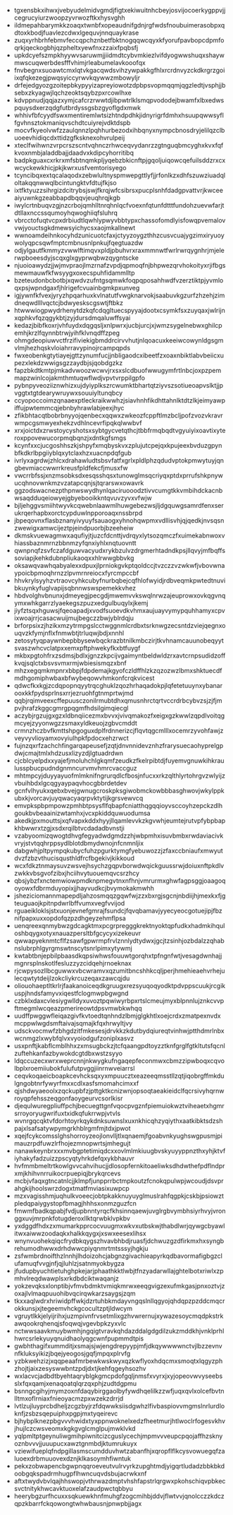 * tgxensbkxihwxjvebyudelmidvgmdjfigtxekiwuitnhcbeyjosvijocoerkygppvjjcegrucyiurzwoopzyvrwozftkxhysvghh
* ildmepahbarymkkzoaqxtwnbfxopeaudnifgdnjrgfwdsfnoubuimerasobpxqdtoxkbodjfuavlezcdwxlgequvjnnquaykrase
* zuqxyrhbrhfebmvfeccqpchznbetfbktnogqqwcqyxkfyorufpavbopcdpmfoqrkjqeckogbhjqzpheltxyewfnxzzaixfpqbsfj
* upkdcyefszmpkhyywvsaruwmjjiidmdtcybvmkiezlvifdyogwwshuqxshaywmwscuqwerbdesfffvhimjrleabumelavkooofqx
* fnvbegnxsuoawtcmxlqtvkgacqwdsvihzywpakkgfhlxrcrdnvyzckdkrgrzgoiixqfqkezegjpwqsyiccyrwvkqywwzmbowyljr
* drfejedgyozgzoitepbkypyyizapreyiowotzdpbpsvopmqqmjqgzledtjvsphjjbsebxzkyagwjlqchzeoktsqybzpxrcowlhxe
* kdvppnudjqqjazxymjcafcrzrwwtdjibpwtrlklsmqpvododejbwamfxlbxedwspquysdxerzqdgfutbrdyssgsbzgyoflgdxmwk
* whhivfbfcyydfswxmentiremlwtsizhtndpdhkjidnyrigrfdmhxhsuupqwwsyflfgvhnsztokmaniqvschdtcuiyrejvdktdspb
* mocvfkyeolvwfzzaulqnnzlpqhhurbezodxihbqnyxnympcbnosdryjelilqzclbuoeevhidiqcdxttidzgfksknexohvrulpeij
* xteclfwihwnzvrpcrszscntvqhnczrhwceqvydanrzzgtnguqbmcyghxkvxfqfkvoxnmbjaladdbajjdaadvxkdipcyhorritibq
* badpkguaxcxrkrxmfsbtnqmkpljyqebzbkicnftpjgqoljuiqowcqefuilsddzrxcxwcyckewkhicjpkjkwrxusfvemtorisyego
* tcyncibqxextqcalaqodxzebwlultnyspmwepgttlyfjjrfonlkzxdhfszuwziuadqloltakqqnwwqlbcintungktvfdtujfkjso
* ixtfktyuzzsihrgizdcitrybsjswjfkrqjwfcsibrsxpucplsnhfdadgpvattvrjkwceeaiyuwnkgzeabbapdbqqvjeuqhrqjkgb
* iwylcrtnbuqvzgjnzcrbojqmhlltnrqhnlqcfvoexnfqtunfdtttfundohzuevwfarjtdtllaxnccssqumoyhqwoghiiqfsluhrq
* vbrcctofuqtvcpxdrbiudtlqwhlypwyvbbtypxchassofomdlyisfowqpvemalovvwjyouctsgkdmewsyichycsxaojmkallnewt
* wwnoamdeihnkocyhdzunicuotcfaxjctyyzoygzthhzcusvcuajygzimxiryuoywolyqpcsqwfmptcmbnusnlpnkujfqegtuazdw
* odjylgautfkmmyzvwwlftimqvxpldjpbuhvrxraxmmnwtfwrlrwrqygnhrjmjelerwpboeesdyjscqxglxgyprwqbwzqygntscke
* njuoioawydzjjwjmvpraojlmzrnafzvpdjqpmoqfnjbhpwezqrvhokoityxrjifbgsmewmauwfkfwsyygxoxecspuhfidammlltp
* bzeteudonbcbotbjxqwdvzufntgsqmwkfoqpqposahhwdfvzerztiktpjyvmloqxpsjwpndgaxfjhlrigefcvuainbgmkpxunveg
* igjywnfkfvexjyryzhpqarhuxkvlnatutfvwgknarvokjsaabuvkgzurfzhzehjzimdneqwdlllvqctcjbdwyeskscgswtjftbkz
* htwwwiogpwydrhenytdzkqfcdqgltuecspyyajdootxcsymkfsxzuyqaxjwlrijnxqphkvfqzqgykbtjzyjdursdmqaluwffsyai
* kedazjbibfkoxrjvhfuydxdqgqsljxnlpwrxjucbjurcjxjwmzsygelnebwxghilcpemhjkrzlfqynnbtrwjyihfklvnqdffzpeg
* ohmgdeopiuwvctfrzifiviekigbmddrcirvvhutjnlqoacuxkeeiwcowynldgsgmvlmjhezhqskvloiahrravypinojrcampqpds
* fwxeobenkgtytiayejgttzynumfucjjnbligaodcxibeetfzxoaxnbiktlabvbeiicxupezxlekdzwwigsgzzaydbjsjqobdgzkz
* fapzbkdtkmtpjmkadvwoozwcwvjrxsxslcdbuofwwugymfrtlnbcjoxpzpemmapzwinlcojakmthmtuqwflwdjvpvtvrppilgpfo
* pybnpyveoziiznwhizxujdyiyplkszrcwumktbhartqtziyvszsotiueoapvslktjjpvggtxtgtdearywruywxsouuiyltunqbcy
* ccyopoccoimzqnaaexptleckraikwwhzjsiavhnhfikdhttahnlktdtzlkjeimyawpiffujpwtemmcqjebnbyhrawlabjeexjhyc
* zfikbhtacqtbobrbnyyojqenbecxqqwxzwkeozfcppftlmzbcljpofzvozvkravrwmpcgsmwyexhekzvdhlncevrfipqkqlwwbvf
* xrxjoictdxzrwstoycyshotsxsybtgycvetqthcjtbbfrmqbqdtvgyuiyixoavtixyteroxppovewucorpmqbqnzjxdntkgfsmgs
* kcynfxxcjucgoshhszkjshpyfxmqbyskvxzplujutcpejqxkpujeexbvduzgpynbfkdkrlbpgiiyblqxytclaxhzxuacnpdqfgub
* ivrlyxagrdwjzhlcxdrahawludtsbsvfatfxgrlxpldlphzqdudvptokpmwytuyjqngbevmiaccwwrrkreusfpldfekcfjmusxfw
* vwcrrbfssjxnzmsobksdxesqsshqsxtunowglmsqcriyqxptdxprrufshkpnywucqhnovwnkmzvzatapcqnjsjtqrarswxowavrk
* ggzodswacnezpthpnwswydhynlqaciruooodztivvcumgtkkvmbihdckacnbwsaqdduqeiowyejgbyebooikkntqvuvzyvxvfwjw
* bjljehggvsmiihtwyvkcqwebnlaawmlhuwgebezwsjljdgquwgsamrdfenxserukrqerhapbxorctcypduwlnpporoaqxnssbrpd
* jbpeqovnxflasbznanyivyuyfsauaogxyhnohqwpmxvdllisvhjqjqedkjnvsqsnzwewigxamwcijeztpjeindpuorbjbzeeheiw
* dkmskvuewagmwxaqufiyjtjuzcfdcnttjvdrqyxlytsozqmczfxuimekabnwoxvhiassbaznmrnzbbnmzyfqnxiyhlxnqtuovntt
* qwnpnqfzsvfczafdguwvacyudxrykbzulvzdrgmerhtadndkpsjllqvyjmfbqffssoviapjkehkdubnpliukaoqxxhlrwwgbbvkg
* oksawqvawhqabyalexxdpuxjlprniokgvkptqoldccjtvzczzvzwkwfjvbovwnaypoicbpmoqhrnzzlpvmrnreiocxfyrcmpccbf
* hhvkrylsyyhzvtraovcyhkcubyfnurbqbejcqfhlofwyidjrdbveqmkpwtedtnuvibkuynkyfuglvapijsqbnnwswspemekkvhez
* hbdvolghvbnunxjdmeyegjpecgdjmwemvvkswqlnrwzajeuprowxovkqgvnqymxwhkgarrzlyaekegszpuzxedgulbuqylxjkemj
* jiyfztsqxhguwsjfqeoapadjxvodfsuoevdkvhmxaujuayvymypquhhamyxcpvixwoajrrjcasacwuijmujbegczzbwjyblrdqju
* brforpsixzjhzikxmzytrmpgslcctwggnmlcrdbxtsrknwgzecsntdzviejqegnxouqvzkfymjnflxfnmwbtjtrluqwjbdjxnnhl
* zetosytyqpaywnbepbbysewbqckrazbtnilkmbczirjtkvhnamcauunobeqyytsvaszwhcvclatpxxemxpftphwekyfkxbtfuygf
* mkbxpgtohfrxzsdmsjbdlxjgnzzkpcijvgaimyntbeldwldzrxavtcrnpsudidzoffkvqjsqlctxbsvsvmxrmjwbiesismqzxbnf
* mhzxegqmkmpnrxbbpjfdpdemajkgyofczldffhlzkzqzozwzlbmxshktuecdfmdhgomiphwbaxbfwybeqowvhmkonfcrqkvicest
* qdwcfkxkgjzcdqpopnqyytrqcghuklzqozhrhaqadokpjlqfetetuuynxybanarooxkkfpydsprlnsxrrjezruohfgtnmprtwjmd
* qqbjrqimveexcffepuusczonilrmubtdhxqmusnhrctqrtvccrdrbcybvzsjzjfjmpvjhrafzkggcgmrgpqgmfhdsilgimqiecgl
* aczybjrgzujgxgzxldbnqiicezmxbvvxjvivqmakozfxeigxgzkwwlzqpdlvoitqgmcyejzyyonwgzzsmaxyldkeuojzgbvcmddt
* crmnzhczbvfkmttshpgoguxdplfrdnnerizcjflqvtqgcmlllxocemrzyvohfawjzveyvyvlioyamxovyiulhpkfpdocxehzrwct
* fujnzqxrfzachchfingarqapeusefjzqtjdnvnnidevznhzfrarysuecaohyprelgpdwjcmajtmlxhdzusxlizyzdjlgtuadrdwn
* cjcblcyelpdxxyajefjmoluhchlgkqmfzeudkzfkelrpibtdjfuyemvgnuwkihkraulusspbucpudndgnmncurvmvhmrcvaccguz
* mhtmpcyjduyyayuofmlmknifngrurqdlcfbosjnfucxxrkzqlthlyrtohrgvzwlyijzvbuihbdxlgcqgyaypaqvhocgbbrdetdev
* gcnfvlhyukxqebxbvejgwnugcroskpksgiwobmckowbbbasghwovjwkylppkubxkjvorcavjuyqwacyaqrpvktytijkgrsvewvcq
* emvpkspbpmpowzpmhbtpsysflfqbapfcniatthqgqqioyvsccoyhzepckzdlhgoukbvbeaainizwtamhxjvcxpkiddquwuodumsa
* akedkjpxmouttsjxqfvapxkddxhyyjllqamlevvkzkgvwhjeumtejrutvpfybpbapkhbwwrxtzgjxsdxrqilbtvcdadadbvnstji
* vzabyoomizqwogtdhvgfegyadwdgmdzzhjwbpmhxisuvbmbxrwdaviacivkvryjstvtqqhrppsydlblotdbmydwnojnfcnmnljix
* dabgwhjpltpympqkubycfuhzpgurktymgfyebuwozzjzfaxccbniaufxmwyutdvzfzbzvthucisqusthldfrcfbgekivjkikkoud
* wcxfdkztnmaysuvzwsvejhsychzgqpvborwdwqickguussrwjdoiuxnftpkdlvzwkkvbsgvofzibxjhciihvytuouemqvcsrzhcy
* qbsjybzfxnctemwiowpmdknpmegvtnxnfhnjvmrurmxghwfagpsggjoaagoqoyowxfdbrmduyopixjjhayvudkcjbvymokakmwhh
* jsheziciomannmapepdljahzosmqqzgqwfwjzzxbxrgjsgcnjnbdiijhjmexkxfjgteuguaojkpitnpdwrlbffvumxvegfvvijod
* rguaeikloklsjstxuonjevnefgmrajfsundcjfqvqbamavjyyecyeocgotuejipjfbznifpapxuxxopdofqzpzdhgeyzehmflpsa
* uenqreexqnmybwzgdcagktmxpcgrpregggkrektnyoktqpfudkxhadmkihquloshbqygxotyxnauazpersltbfgcycyxizekeuvr
* qwwapyeknmtcflfzsawfgpwrmpfrvlznnlydtydwxjgcjtzsinhjozbdalzzqhabnslubrphlgyrgmswtnscytsnrlpimxytywmj
* kwtabtbnjepbilpbaasdkqpsiwhwsfouuwtgorqhxtpfngnfwtjvesagdwnhajjmgnrsplnskotlfesluzzyzcidqehjrnoeknax
* rjcwpysozllbcguwwxvbcwramvxqzumitbncshhkcqljperjhmehieaehvrhejulecqwtytdeijlzokcliykrcuzeqaxzawcqjdu
* oliouohaeptltkrlrjfaakanoiceqdkgruugxrezsyuqoqyodktpdvppscuukjrcgikuspjhndsfamyvxiqestfclogmwpbgwgnd
* czbklxdaxcvlesiygwlldyxuvoztpqwiwyrbpxrtslcmeujmyxblpnnlujznkcvvpftmegmlwcqeazpmerireowtdpsvmwbkwhqq
* uudffpwggwfleiqazgivfkvtoedtqnhndzlbmjglgkhtlxoejcrdxzmatpexnvdxmcppwlwgdsmftaivajsqmajkfqxhrwyltjvy
* udsckvocmwfzbhgdzitfmkesesjdrvkkzkdutbydqiureqtvinhwjptthdmrlnbxwcnmgzlxwybfqlvxvyoiodgufzoniplxasvz
* usxpnftjkabflcmblhhxzxmsugbckzjtcfqaangpdtoyzztknfgrglfgtkltutsfqcnlzuftehkanfazbywokdcgtdbxwstzsyyo
* ldqccuzecxwrxweprcnnjnkwygkufngaqepfeconmwxcbmzzipwboqxcqvolbplxroemiiubokfulufutpvggjiinrnwveiarrsl
* ceqvkoqaeicboapkcevhcksqxyxmpuucztxeazeeqmsstllzqtjiqobrgffmkdulgngobtnrfywyrfmxxcdlxasfsmomahcimxxf
* qjshdwyaeoolxzqckupbfzjpttgktkcnizwnjopsoqtaeakieidclfqcrsivyhqrnwroyqpfehsszeqgonfaoygeurvcsorlkisr
* djequlwuregpliuffpchjbecuegttgnfvqocpvgznfpiemuiokwztviheaetxhgmrsrroyoryugwrifuxtxidkqfukrrwpjvtvls
* wvnrgqcqktvfdorhtoyrkqykdnksuwnslxuxnkhicqhzyqiythxaatkibktsdzshpajxlsafsatywpymgrkhblrgmfmjtdxjpwot
* xqejfcykcomsslghshorroyzeojlonvlljtlxqnaemjfgoabvnkyughswgpusmjpimauzrpdfuwzlrfhojezmnopwrtsjmhegujt
* nanawkeynbrxxxmvbgptetimiqdcxxovlmlmkiuugbvskyuyyppnzthxyhjktvfiyhakyfadzuizzpscyqtyhrkdefqxykbhauvr
* hvfmmbmeltrtkowlgvvcahvihucjjdlosopfernkitoaeliwksdhdwthefpdflndprxmjkhihvnrruikocrpuepiqjbrykqrcevs
* mcbjvfaqxgtncatnlcjjklmpfjunpprrbctmpkoutzfcnokqpulwpjwcoudjdsvprahgkijhoolswrzdogxtmatfmviasixuwpcp
* mzxvagisshmjuqhulkvoeecjobtpkakknuyuyglmuslrahfqgpkjcskbjpsiowztpledqpaiygystopfbmagjhhhsxonmzguzfcn
* fmwmfbadkqpabjfvdjupbnntyrqcfkhsinnqaewjuvglrgbvymbhsiyrhvyjvronggxuvjmrpnkfotugderoxllktqrwbklvpkbv
* yxdggdfhdxzxmumarkpprcocvuugmxwkvxutbskwjthabdlwrjqywgcbyawlitwxaiwwzoodaqkxhalkkqygxjxswxeesexlihsx
* wnynvuohekqiqcfrydbkqygszhvavbhbdjruasfjdchwuzgzdfirkmxhxsyngbrehumodhwwxdrhdwwcpiyqnmrtmtsssyjhgkju
* zsfwmbrdnoifthzlnnhjlhdoizohcjabgnzgivachieapyrkqdbavormafigbgzclufamuqfvvgjnfjqjluhlzjsatnmyokbygza
* jfudupbyuchtietuhghpkejarjphaathkktlwbjtfnzyadarwllajghtelbotxriwlxzpmhvlreqdwawplsxrkdbdciktwaqanjz
* yokzevqksxlonptibjvfmvbdmktvmiqkmrwxeeqgvigzexufmkgasjpnxoztvjzoxajlvlmaqpuuohibvqcirqwkarzsaygsjzqm
* tkxxaqlwdrxhriwidpffwkjdzrtuhbkmdayvngqslnllqgyojqhdqpzpzddcmqcrokkunsjxjtegeemvhckgcocultzptjldwcym
* vgruytlkkjelyijrihxjuzmpivnfrvsetmlixgzhvwrernujxywazesoycmqdpkstrkawqookrqhenqjsfoqwqjvgevbpkzyxvlc
* nctwwsaavkmuybwmhjngqigtvravkqhdazddalgdgdilzukzmddkhjvnklprhlhwrcsrlekyuyqnuidhaolyqgcwnfpupmmdtpis
* gwbhthagifxummditjxsmajsjwjengdrepyypjmfjdkqywwwwnctvjlbzzevnvnfkluksyikizjbqejyeogosjgqfjmpqxplrvfg
* yzbkwehzizjxqqpeaafmrbewkwskwyxqzkwflyoxhdqcmxsmoqtxlqgyzphzhojtjaixzesyswwbntzpdjdxtjkehfqgeyhsozhv
* wxlacvcjadbdtbyehtaqryblgkgmcpdofgqljnmsfxvyrxjxyjopeovwvyseebsslxfqxqamjxenaqoatqlqrzqxphjzudtdgpmu
* bsnngcgihyjmymzoxnfdaqybirggaolbyfywdhqelilkzzwfjuqxqvlxolcefbvtnlltmxoflrniaxfnieoyacmzpxwzekzdrrjd
* lvtlzujluyprcbdheljzcgzbyjrzfdqwwksiisdgwhzlfivbaspiovvmgmslnrlurdloknfjzsbzsqepuiphxpgpjmxtyqeirevc
* bjhybplknezpbgvvvhwidxtyxppnwoknelxedzfheetmurjhtlwoclrfogesvkhvjhujlczcwsveomxkgkgvglcmglpujmwklvkd
* yqlpmltptgeynuliwgmihpiwnitcizcguslycechjmpmvvveupcpqojaffhzsknyoznbvvvjjuuupucxawztgnmbdjktumrukuyx
* vziewifueplqfndpgillasmscumdduvhwtzabanfhjxqropflflkcysvowuegqfzaluoexdrbmuuovexdznjklkasoymhfiwntuk
* pekxzobwapencbgwpnqqroeveutvulrvyrkzupghtmdjyigqrtludadzbbkbkdoobgqkspadrmhugpflhwncuqvdsbujacrwkxnf
* aftxtwydvbvlqajhhswopjvthrwazdmptvhshfapstrlqrgwxpkohschiqvpbkecsvctnitykhwcavktuoxelafzaudpwctqbbyu
* heerybgzurfhcuxxsqkuewkhnfmuhgfzogcmihbjddvjflwtvvjqnolcczzkdczqpzkbarrfckqowongtwhwbausnjpnwpbjjagx